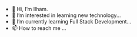 - 👋 Hi, I’m Ilham.
- 👀 I’m interested in learning new technology...
- 🌱 I’m currently learning Full Stack Development...
- 📫 How to reach me ... 

<!---
Ilham202/Ilham202 is a ✨ special ✨ repository because its `README.md` (this file) appears on your GitHub profile.
You can click the Preview link to take a look at your changes.
--->
